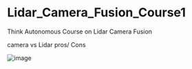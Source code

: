 # Lidar_Camera_Fusion_Course1

Think Autonomous Course on Lidar Camera Fusion


camera vs Lidar pros/ Cons

![image](https://github.com/user-attachments/assets/dd0150c9-a648-4390-9e3f-ad790e872ac4)


